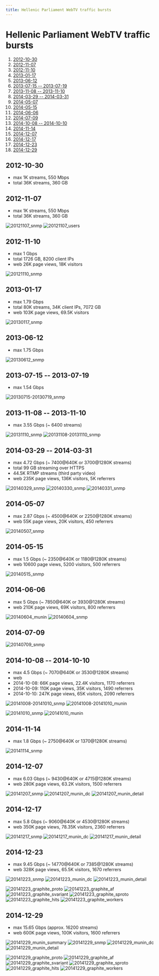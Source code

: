 ```yaml
---
title: Hellenic Parliament WebTV traffic bursts
---
```

# Hellenic Parliament WebTV traffic bursts

1. [2012-10-30](#2012-10-30)
1. [2012-11-07](#2012-11-07)
1. [2012-11-10](#2012-11-10)
1. [2013-01-17](#2013-01-17)
1. [2013-06-12](#2013-06-12)
1. [2013-07-15 -- 2013-07-19](#2013-07-15----2013-07-19)
1. [2013-11-08 -- 2013-11-10](#2013-11-08----2013-11-10)
1. [2014-03-29 -- 2014-03-31](#2014-03-29----2014-03-31)
1. [2014-05-07](#2014-05-07)
1. [2014-05-15](#2014-05-15)
1. [2014-06-06](#2014-06-06)
1. [2014-07-09](#2014-07-09)
1. [2014-10-08 -- 2014-10-10](#2014-10-08----2014-10-10)
1. [2014-11-14](#2014-11-14)
1. [2014-12-07](#2014-12-07)
1. [2014-12-17](#2014-12-17)
1. [2014-12-23](#2014-12-23)
1. [2014-12-29](#2014-12-29)

## 2012-10-30
* max 1K streams, 550 Mbps
* total 36K streams, 360 GB

## 2012-11-07
* max 1K streams, 550 Mbps
* total 36K streams, 360 GB

![20121107_snmp](images/pict-001.jpeg)
![20121107_users](images/pict-002.jpeg)

## 2012-11-10
* max 1 Gbps
* total 1726 GB, 8200 client IPs
* web 26K page views, 18K visitors

![20121110_snmp](images/pict-003.jpeg)

## 2013-01-17
* max 1.79 Gbps
* total 80K streams, 34K client IPs, 7072 GB
* web 103K page views, 69.5K visitors

![20130117_snmp](images/pict-004.jpeg)

## 2013-06-12
* max 1.75 Gbps

![20130612_snmp](images/pict-005.jpeg)

## 2013-07-15 -- 2013-07-19
* max 1.54 Gbps

![20130715-20130719_snmp](images/pict-006.jpeg)

## 2013-11-08 -- 2013-11-10
* max 3.55 Gbps (~ 6400 streams)

![20131110_snmp](images/pict-007.jpeg)
![20131108-20131110_snmp](images/pict-008.jpeg)

## 2014-03-29 -- 2014-03-31
* max 4.72 Gbps (~ 7400@640K or 3700@1280K streams)
* total 99 GB streaming over HTTPS
* 44.5K RTMP streams (third party video)
* web 235K page views, 136K visitors, 5K referrers

![20140329_snmp](images/pict-009.jpeg)
![20140330_snmp](images/pict-010.jpeg)
![20140331_snmp](images/pict-011.jpeg)

## 2014-05-07
* max 2.87 Gbps (~ 4500@640K or 2250@1280K streams)
* web 55K page views, 20K visitors, 450 referrers

![20140507_snmp](images/pict-012.jpeg)

## 2014-05-15
* max 1.5 Gbps (~ 2350@640K or 1180@1280K streams)
* web 10600 page views, 5200 visitors, 500 referrers

![20140515_snmp](images/pict-013.jpeg)

## 2014-06-06
* max 5 Gbps (~ 7850@640K or 3930@1280K streams)
* web 210K page views, 69K visitors, 800 referrers

![20140604_munin](images/pict-014.jpeg)
![20140604_snmp](images/pict-015.jpeg)

## 2014-07-09

![20140709_snmp](images/pict-016.jpeg)

## 2014-10-08 -- 2014-10-10
* max 4.5 Gbps (~ 7070@640K or 3530@1280K streams)
* web
 * 2014-10-08: 66Κ page views, 22.4K visitors, 1170 referrers
 * 2014-10-09: 110K page views, 35K visitors, 1490 referrers
 * 2014-10-10: 247K page views, 65Κ visitors, 2090 referrers

![20141008-20141010_snmp](images/pict-017.jpeg)
![20141008-20141010_munin](images/pict-018.jpeg)

![20141010_snmp](images/pict-019.jpeg)
![20141010_munin](images/pict-020.jpeg)

## 2014-11-14
* max 1.8 Gbps (~ 2750@640K or 1370@1280K streams)

![20141114_snmp](images/pict-021.jpeg)

## 2014-12-07
* max 6.03 Gbps (~ 9430@640K or 4715@1280K streams)
* web 280K page views, 63.2K visitors, 1500 referrers

![20141207_snmp](images/pict-022.jpeg)
![20141207_munin_dc](images/pict-023.jpeg)
![20141207_munin_detail](images/pict-024.jpeg)

## 2014-12-17
* max 5.8 Gbps (~ 9060@640K or 4530@1280K streams)
* web 350K page views, 78.35K visitors, 2360 referrers

![20141217_snmp](images/pict-025.jpeg)
![20141217_munin_dc](images/pict-026.jpeg)
![20141217_munin_detail](images/pict-027.jpeg)

## 2014-12-23

* max 9.45 Gbps (~ 14770@640K or 7385@1280K streams)
* web 328K page views, 65.5K visitors, 1670 referrers

![20141223_snmp](images/pict-028.jpeg)
![20141223_munin_dc](images/pict-029.jpeg)
![20141223_munin_detail](images/pict-030.jpeg)

![20141223_graphite_proto](images/pict-031.jpeg)
![20141223_graphite_af](images/pict-032.jpeg)
![20141223_graphite_svariant](images/pict-033.jpeg)
![20141223_graphite_sproto](images/pict-034.jpeg)
![20141223_graphite_hits](images/pict-035.jpeg)
![20141223_graphite_workers](images/pict-036.jpeg)

## 2014-12-29
* max 15.65 Gbps (approx. 16200 streams)
* web 600K page views, 100K visitors, 1600 referrers

![20141229_munin_summary](images/pict-037.jpeg)
![20141229_snmp](images/pict-038.jpeg)
![20141229_munin_dc](images/pict-039.jpeg)
![20141229_munin_detail](images/pict-040.jpeg)

![20141229_graphite_proto](images/pict-041.jpeg)
![20141229_graphite_af](images/pict-042.jpeg)
![20141229_graphite_svariant](images/pict-043.jpeg)
![20141229_graphite_sproto](images/pict-044.jpeg)
![20141229_graphite_hits](images/pict-045.jpeg)
![20141229_graphite_workers](images/pict-046.jpeg)

